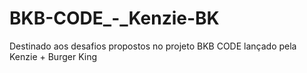 # BKB-CODE_-_Kenzie-BK
Destinado aos desafios propostos no projeto BKB CODE lançado pela Kenzie + Burger King
